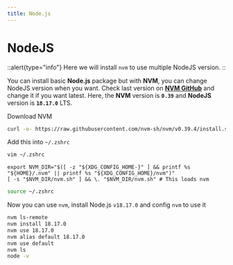 ```yaml
---
title: Node.js
---
```


# NodeJS

::alert{type="info"}
Here we will install `nvm` to use multiple NodeJS version.
::

You can install basic **Node.js** package but with **NVM**, you can change NodeJS version when you want. Check last version on [**NVM GitHub**](https://github.com/nvm-sh/nvm) and change it if you want latest. Here, the **NVM** version is **`0.39`** and **NodeJS** version is **`18.17.0`** LTS.

Download NVM

```bash
curl -o- https://raw.githubusercontent.com/nvm-sh/nvm/v0.39.4/install.sh | bash
```

Add this into `~/.zshrc`

```bash
vim ~/.zshrc
```

```bash[.zshrc]
export NVM_DIR="$([ -z "${XDG_CONFIG_HOME-}" ] && printf %s "${HOME}/.nvm" || printf %s "${XDG_CONFIG_HOME}/nvm")"
[ -s "$NVM_DIR/nvm.sh" ] && \. "$NVM_DIR/nvm.sh" # This loads nvm
```

```bash
source ~/.zshrc
```

Now you can use `nvm`, install Node.js `v18.17.0` and config `nvm` to use it

```bash
nvm ls-remote
nvm install 18.17.0
nvm use 18.17.0
nvm alias default 18.17.0
nvm use default
nvm ls
node -v
```
